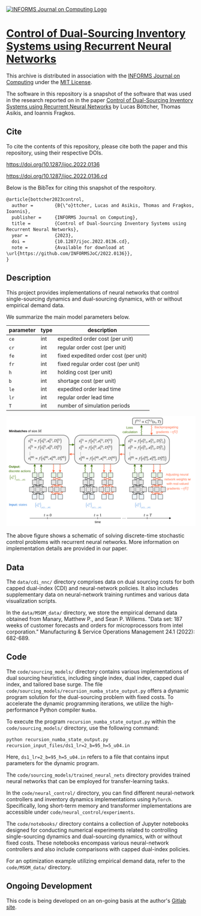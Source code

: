 [![INFORMS Journal on Computing Logo](https://INFORMSJoC.github.io/logos/INFORMS_Journal_on_Computing_Header.jpg)](https://pubsonline.informs.org/journal/ijoc)

# [Control of Dual-Sourcing Inventory Systems using Recurrent Neural Networks](https://doi.org/10.1287/ijoc.2022.0136)

This archive is distributed in association with the [INFORMS Journal on
Computing](https://pubsonline.informs.org/journal/ijoc) under the [MIT License](LICENSE).

The software in this repository is a snapshot of the software that was used in the research reported 
on in the paper [Control of Dual-Sourcing Inventory Systems using Recurrent Neural Networks](https://doi.org/10.1287/ijoc.2022.0136) by Lucas Böttcher, Thomas Asikis, and Ioannis Fragkos.

## Cite

To cite the contents of this repository, please cite both the paper and this repository, using their respective DOIs.

https://doi.org/10.1287/ijoc.2022.0136

https://doi.org/10.1287/ijoc.2022.0136.cd

Below is the BibTex for citing this snapshot of the respoitory.

```
@article{bottcher2023control,
  author =        {B{\"o}ttcher, Lucas and Asikis, Thomas and Fragkos, Ioannis},
  publisher =     {INFORMS Journal on Computing},
  title =         {Control of Dual-Sourcing Inventory Systems using Recurrent Neural Networks},
  year =          {2023},
  doi =           {10.1287/ijoc.2022.0136.cd},
  note =          {Available for download at \url{https://github.com/INFORMSJoC/2022.0136}},
}  
```

## Description

This project provides implementations of neural networks that control single-sourcing dynamics and dual-sourcing dynamics, with or without empirical demand data. 

We summarize the main model parameters below.

| parameter | type    | description                                                   |
| --------- | ------- | --------------------------------------------------------------|
| `ce`      | int     | expedited order cost (per unit)                               |
| `cr`      | int     | regular order cost (per unit)                                 |
| `fe`      | int     | fixed expedited order cost (per unit)                         |
| `fr`      | int     | fixed regular order cost (per unit)                           |
| `h`       | int     | holding cost (per unit)                                       |
| `b`       | int     | shortage cost (per unit)                                      |
| `le`      | int     | expedited order lead time                                     |
| `lr`      | int     | regular order lead time                                       |
| `T`       | int     | number of simulation periods                                  |

<div align="center">
<img width="800" src="optimization_schematic.png" alt="neural net schematic">
</div>

The above figure shows a schematic of solving discrete-time stochastic control problems with recurrent neural networks. More information on implementation details are provided in our paper.

## Data

The `data/cdi_nnc/` directory comprises data on dual sourcing costs for both capped dual-index (CDI) and neural-network policies. It also includes supplementary data on neural-network training runtimes and various data visualization scripts.

In the `data/MSOM_data/` directory, we store the empirical demand data obtained from Manary, Matthew P., and Sean P. Willems. "Data set: 187 weeks of customer forecasts and orders for microprocessors from intel corporation." Manufacturing & Service Operations Management 24.1 (2022): 682-689.

## Code

The `code/sourcing_models/` directory contains various implementations of dual sourcing heuristics, including single index, dual index, capped dual index, and tailored base surge. The file `code/sourcing_models/recursion_numba_state_output.py` offers a dynamic program solution for the dual-sourcing problem with fixed costs. To accelerate the dynamic programming iterations, we utilize the high-performance Python compiler ``Numba``.

To execute the program `recursion_numba_state_output.py` within the `code/sourcing_models/` directory, use the following command:

```shell
python recursion_numba_state_output.py recursion_input_files/ds1_lr=2_b=95_h=5_u04.in
```

Here, `ds1_lr=2_b=95_h=5_u04.in` refers to a file that contains input parameters for the dynamic program.

The `code/sourcing_models/trained_neural_nets` directory provides trained neural networks that can be employed for transfer-learning tasks.

In the `code/neural_control/` directory, you can find different neural-network controllers and inventory dynamics implementations using ``PyTorch``. Specifically, long short-term memory and transformer implementations are accessible under `code/neural_control/experiments`.

The `code/notebooks/` directory contains a collection of Jupyter notebooks designed for conducting numerical experiments related to controlling single-sourcing dynamics and dual-sourcing dynamics, with or without fixed costs. These notebooks encompass various neural-network controllers and also include comparisons with capped dual-index policies.

For an optimization example utilizing empirical demand data, refer to the `code/MSOM_data/` directory.

## Ongoing Development

This code is being developed on an on-going basis at the author's
[Gitlab site](https://gitlab.com/ComputationalScience/inventory-optimization/).

